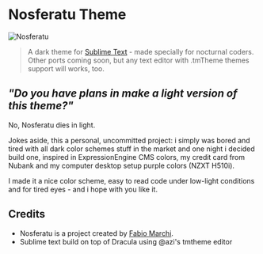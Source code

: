 # Nosferatu Theme

![Nosferatu](https://media2.giphy.com/media/7SQUBCye01UJVE8mk5/giphy.gif?cid=ecf05e470tbopgjzs67w16wdfxxmetbtjozf4ibzp2jgpoba&rid=giphy.gif&ct=g)


> A dark theme for [Sublime Text](https://sublimetext.com) - made specially for nocturnal coders. Other ports coming soon, but any text editor with .tmTheme themes support will works, too.

## _"Do you have plans in make a light version of this theme?"_
No, Nosferatu dies in light.

Jokes aside, this a personal, uncommitted project: i simply was bored and tired with all dark color schemes stuff in the market and one night i decided build one, inspired in ExpressionEngine CMS colors, my credit card from Nubank and my computer desktop setup purple colors (NZXT H510i).

I made it a nice color scheme, easy to read code under low-light conditions and for tired eyes - and i hope with you like it.

## Credits

- Nosferatu is a project created by [Fabio Marchi](https://twitter.com/fabiomarchi). 
- Sublime text build on top of Dracula using @azi's tmtheme editor



 
